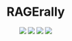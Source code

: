 <h1 align="center">RAGErally</h1>
<p align="center">
<a alt="Version v0.1a">
        <img src="https://img.shields.io/badge/Version-v0.1a-success?style=flat-square" /></a>
<a alt="Release N/A">
        <img src="https://img.shields.io/badge/Release-N/A-inactive?style=flat-square" /></a>
<a alt="RageMP v1.1">
        <img src="https://img.shields.io/badge/RageMP-v1.1-informational?style=flat-square" /></a>
<a alt="Author Will_">
        <img src="https://img.shields.io/badge/Author-Will%5F-important?style=flat-square" /></a>
</p>